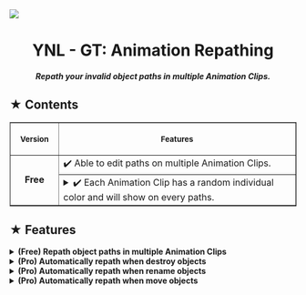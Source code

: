 <img src="https://github.com/user-attachments/assets/3a633f70-57fa-4e40-b1b3-4a74c42b49d9"/>

<h1><div align="center"> YNL - GT: Animation Repathing </div></h1> 
<h4><div align="center"><i> Repath your invalid object paths in multiple Animation Clips. </i></div></h4>

<h2> ★ Contents </h2>

<table border="1">
    <tr>
        <th align="center">
            <img width="100" height="0"><p><small>Version</small></p>
        </th>
        <th align="center">
            <img width="1000" height="0"><p> <small>Features</small></p>
        </th>
    </tr>
    <tr>
        <td rowspan="3" align=center><b>Free</b></td>
        <td >✔️ Able to edit paths on multiple Animation Clips.</td>
    </tr>
    <tr>
        <td >
            <details><summary>✔️ Each Animation Clip has a random individual color and will show on every paths.</summary>
                <br></br>
                <img align=left width=25% src="https://github.com/user-attachments/assets/4dea5f03-98fe-4981-9580-6665db693e92"/>
                <img align=right width=47.5% src="https://github.com/user-attachments/assets/22a2c5d7-8a24-445b-a9d2-62b0ce118f62"/>
                <!--
                <table width=50%>
                    <tr>
                        <td width=10%><img width=80% src="https://github.com/user-attachments/assets/4dea5f03-98fe-4981-9580-6665db693e92"/></td>
                        <td width=40%><img width=50% src="https://github.com/user-attachments/assets/22a2c5d7-8a24-445b-a9d2-62b0ce118f62"/></td>
                    </tr>
                </table>
                -->
            </details>
        </td>
    </tr>
</table>



<h2> ★ Features </h2>

<details><summary><b> (Free) Repath object paths in multiple Animation Clips </b></summary>

</details>

<details><summary><b> (Pro) Automatically repath when destroy objects </b></summary>

</details>

<details><summary><b> (Pro) Automatically repath when rename objects </b></summary>

</details>

<details><summary><b> (Pro) Automatically repath when move objects </b></summary>

</details>
